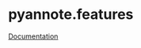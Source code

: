 pyannote.features
=================

[Documentation](http://nbviewer.ipython.org/github/hbredin/pyannote-features/blob/develop/doc/index.ipynb)